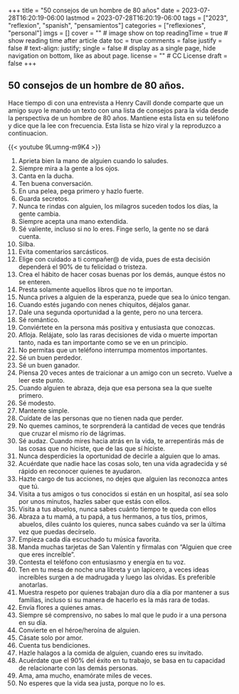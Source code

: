 +++
title = "50 consejos de un hombre de 80 años"
date = 2023-07-28T16:20:19-06:00
lastmod = 2023-07-28T16:20:19-06:00
tags = ["2023", "reflexion", "spanish", "pensamientos"]
categories = ["reflexiones", "personal"]
imgs = []
cover = ""  # image show on top
readingTime = true  # show reading time after article date
toc = true
comments = false
justify = false  # text-align: justify;
single = false  # display as a single page, hide navigation on bottom, like as about page.
license = ""  # CC License
draft = false
+++

## 50 consejos de un hombre de 80 años.

Hace tiempo di con una entrevista a Henry Cavill donde comparte que un amigo suyo le mando un texto con una lista de consejos para la vida desde la perspectiva de un hombre de 80 años. Mantiene esta lista en su teléfono y dice que la lee con frecuencia. Esta lista se hizo viral y la reproduzco a continuacion.

{{< youtube 9Lumng-m9K4 >}} 

1. Aprieta bien la mano de alguien cuando lo saludes.
2. Siempre mira a la gente a los ojos.
3. Canta en la ducha.
4. Ten buena conversación.
5. En una pelea, pega primero y hazlo fuerte.
6. Guarda secretos.
7. Nunca te rindas con alguien, los milagros suceden todos los días, la gente cambia.
8. Siempre acepta una mano extendida.
9. Sé valiente, incluso si no lo eres. Finge serlo, la gente no se dará cuenta.
10. Silba.
11. Evita comentarios sarcásticos.
12. Elige con cuidado a ti compañer@ de vida, pues de esta decisión dependerá el 90% de tu felicidad o tristeza.
13. Crea el hábito de hacer cosas buenas por los demás, aunque éstos no se enteren.
14. Presta solamente aquellos libros que no te importan.
15. Nunca prives a alguien de la esperanza, puede que sea lo único tengan.
16. Cuando estés jugando con nenes chiquitos, déjalos ganar.
17. Dale una segunda oportunidad a la gente, pero no una tercera.
18. Sé romántico.
19. Conviértete en la persona más positiva y entusiasta que conozcas.
20. Afloja. Relájate, solo las raras decisiones de vida o muerte importan tanto, nada es tan importante como se ve en un principio.
21. No permitas que un teléfono interrumpa momentos importantes.
22. Sé un buen perdedor.
23. Sé un buen ganador.
24. Piensa 20 veces antes de traicionar a un amigo con un secreto. Vuelve a leer este punto.
25. Cuando alguien te abraza, deja que esa persona sea la que suelte primero.
26. Sé modesto.
27. Mantente simple.
28. Cuídate de las personas que no tienen nada que perder.
29. No quemes caminos, te sorprenderá la cantidad de veces que tendrás que cruzar el mismo río de lágrimas.
30. Sé audaz. Cuando mires hacia atrás en la vida, te arrepentirás más de las cosas que no hiciste, que de las que sí hiciste.
31. Nunca desperdicies la oportunidad de decirle a alguien que lo amas.
32. Acuérdate que nadie hace las cosas solo, ten una vida agradecida y sé rápido en reconocer quienes te ayudaron.
33. Hazte cargo de tus acciones, no dejes que alguien las reconozca antes que tú.
34. Visita a tus amigos o tus conocidos si están en un hospital, así sea solo por unos minutos, hazles saber que estás con ellos.
35. Visita a tus abuelos, nunca sabes cuánto tiempo te queda con ellos
36. Abraza a tu mamá, a tu papá, a tus hermanos, a tus tíos, primos, abuelos, diles cuánto los quieres, nunca sabes cuándo va ser la última vez que puedas decírselo.
37. Empieza cada día escuchado tu música favorita.
38. Manda muchas tarjetas de San Valentín y fírmalas con “Alguien que cree que eres increíble”.
39. Contesta el teléfono con entusiasmo y energía en tu voz.
40. Ten en tu mesa de noche una libreta y un lapicero, a veces ideas increíbles surgen a de madrugada y luego las olvidas. Es preferible anotarlas.
41. Muestra respeto por quienes trabajan duro día a día por mantener a sus familias, incluso si su manera de hacerlo es la más rara de todas.
42. Envía flores a quienes amas.
43. Siempre sé comprensivo, no sabes lo mal que le pudo ir a una persona en su día.
44. Convierte en el héroe/heroína de alguien.
45. Cásate solo por amor.
46. Cuenta tus bendiciones.
47. Hazle halagos a la comida de alguien, cuando eres su invitado.
48. Acuérdate que el 90% del éxito en tu trabajo, se basa en tu capacidad de relacionarte con las demás personas.
49. Ama, ama mucho, enamórate miles de veces.
50. No esperes que la vida sea justa, porque no lo es.




